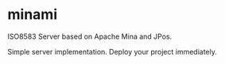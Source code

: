# minami
ISO8583 Server based on Apache Mina and JPos.

Simple server implementation.
Deploy your project immediately.
